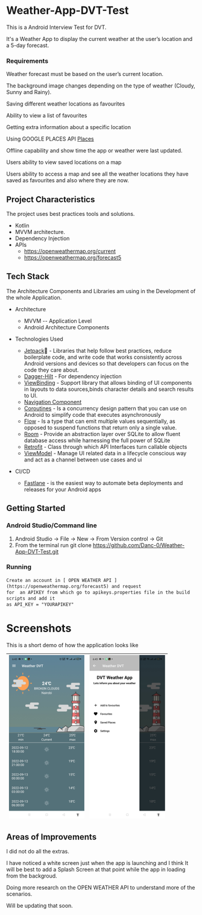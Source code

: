 # Weather-App-DVT-Test
This is a Android Interview Test for DVT.

It's a Weather App to display the current weather at the user’s location and a 5-day forecast.

### Requirements

Weather forecast must be based on the user’s current location.

The background image changes depending on the type of weather (Cloudy, Sunny and Rainy).

Saving different weather locations as favourites

Ability to view a list of favourites

Getting extra information about a specific location

Using GOOGLE PLACES API [Places](https://developers.google.com/places/web-service/intro)

Offline capability and show time the app or weather were last updated.

Users ability to view saved locations on a map

Users ability to access a map and see all the weather locations they have saved as favourites and also where they are now.

## Project Characteristics
The project uses best practices tools and solutions.
* Kotlin
* MVVM architecture.
* Dependency Injection
* APIs
  * https://openweathermap.org/current
  * https://openweathermap.org/forecast5

## Tech Stack
The Architecture Components and Libraries am using in the Development of the whole Application.
* Architecture
  * MVVM -- Application Level
  * Android Architecture Components

* Technologies Used
  * [Jetpack](https://developer.android.com/jetpack)🚀 - Libraries that help follow best practices, reduce boilerplate code, and write code that works consistently across Android versions and devices so that developers can focus on the code they care about.
  * [Dagger-Hilt](https://dagger.dev/hilt/) - For dependency injection
  * [ViewBinding](https://developer.android.com/topic/libraries/view-binding) - Support library that allows binding of UI components in layouts to data sources,binds character details and search results to UI.
  * [Navigation Component](https://developer.android.com/guide/navigation/navigation-getting-started)
  * [Coroutines](https://developer.android.com/kotlin/coroutines?gclid=CjwKCAjwk_WVBhBZEiwAUHQCmdx8rjojm7dxpQ2EGOYQydzDN3DbqnzZBC0nq-GGzvdmCvnnFYvgFRoCyPEQAvD_BwE&gclsrc=aw.ds) - Is a concurrency design pattern that you can use on Android to simplify code that executes asynchronously
  * [Flow](https://developer.android.com/kotlin/flow) - Is a type that can emit multiple values sequentially, as opposed to suspend functions that return only a single value.
  * [Room](https://developer.android.com/training/data-storage/room) - Provide an abstraction layer over SQLite to allow fluent database access while harnessing the full power of SQLite
  * [Retrofit](https://square.github.io/retrofit/) - Class through which API Interfaces turn callable objects
  * [ViewModel](https://developer.android.com/topic/libraries/architecture/viewmodel?gclid=CjwKCAjwjJmIBhA4EiwAQdCbxrvUiq3wgakPX8sop8Kp8irusL4bi_9xCnaiZkUJqBzTbOTB2FB4XRoCujoQAvD_BwE&gclsrc=aw.ds) - Manage UI related data in a lifecycle conscious way and act as a channel between use cases and ui

* CI/CD
  * [Fastlane](https://docs.fastlane.tools/) -  is the easiest way to automate beta deployments and releases for your Android apps

## Getting Started
  ### Android Studio/Command line
  1. Android Studio -> File -> New -> From Version control -> Git
  2.   From the terminal run git clone https://github.com/Danc-0/Weather-App-DVT-Test.git
  
  ### Running
    Create an account in [ OPEN WEATHER API ](https://openweathermap.org/forecast5) and request
    for  an APIKEY from which go to apikeys.properties file in the build scripts and add it 
    as API_KEY = "YOURAPIKEY"

# Screenshots
This is a short demo of how the application looks like

|<img src="images/first_screen.jpg" width=200/>|<img src="images/second_screen.jpg" width=200/>|
|:----:|:----:|
  
 ## Areas of Improvements
I did not do all the extras.

I have noticed a white screen just when the app is launching and I think It will be best to add a Splash Screen at that point while the app in loading from the backgroud.

Doing more research on the OPEN WEATHER API to understand more of the scenarios.

Will be updating that soon.
